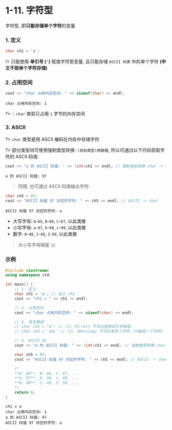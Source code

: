 # 1-11. 字符型

字符型, 即**只能存储单个字符**的变量

### 1. 定义

```cpp
char ch1 = 'a';
```

!> 只能使用 **单引号 (`'`)** 赋值字符型变量, 且只能存储 `ASCII 码表` 中的单个字符 **(中文不按单个字符存储)**

### 2. 占用空间

```cpp
cout << "char 占用内存空间: " << sizeof(char) << endl;
```

```output
char 占用内存空间: 1
```

?> ∴ `char` 类型只占用 `1` 字节的内存空间

### 3. ASCII

?> `char` 类型是用 ASCII 编码在内存中存储字符

?> 部分类型间可使用强制类型转换: `(目标类型)原数据`, 所以可通过以下代码获取字符的 ASCII 码值:

```cpp
cout << "a 的 ASCII 码值: " << (int)ch1 << endl; // 强制类型转换 char -> int (ASCII)
```

```output
a 的 ASCII 码值: 97
```

> 同理, 也可通过 ASCII 码值输出字符:

```cpp
char ch5 = 97;
cout << "ASCII 码值 97 对应的字符: " << ch5 << endl; // ASCII -> char
```

```output
ASCII 码值 97 对应的字符: a
```

- 大写字母: `A`-`65`, `B`-`66`, `C`-`67`, 以此类推
- 小写字母: `a`-`97`, `b`-`98`, `c`-`99`, 以此类推
- 数字: `0`-`48`, `1`-`49`, `2`-`50`, 以此类推

> 大小写字母相差 `32`

### 示例

```cpp
#include <iostream>
using namespace std;

int main() {
	// 1. 定义
	char ch1 = 'a'; // 定义 ch1
	cout << "ch1 = " << ch1 << endl;

	// 2. 占用空间
	cout << "char 占用内存空间: " << sizeof(char) << endl;

	// 3. 常见错误
	// char ch2 = "a"; // (1) [Error] 不可以使用双引号赋值
	// char ch3 = 'abc' // (2) [Warning] 不可以有多个字符 (只能有一个字符)

	// 4. ASCII 码
	cout << "a 的 ASCII 码值: " << (int)ch1 << endl; // 强制类型转换 char -> int (ASCII)

	char ch5 = 97;
	cout << "ASCII 码值 97 对应的字符: " << ch5 << endl; // ASCII -> char

	/*
	**A: 65**, B: 66, C: 67, ...
	**a: 97**, b: 98, c: 99, ...
	**0: 48**, 1: 49, 2: 50, ...
	*/
	return 0;
}
```

```output
ch1 = a
char 占用内存空间: 1
a 的 ASCII 码值: 97
ASCII 码值 97 对应的字符: a
```